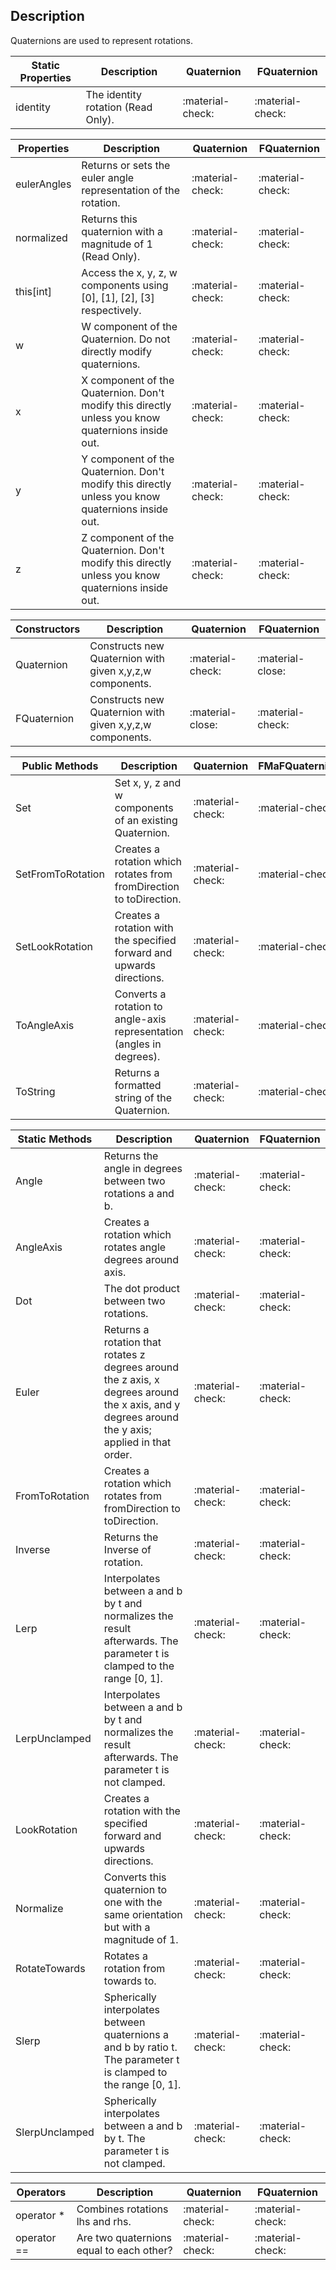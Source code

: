 ## Description
Quaternions are used to represent rotations.

| **Static Properties**  | **Description**  |  **Quaternion**     |  **FQuaternion**   | 
| ----------- |----------- | ----------- |------------------------------------ |
| identity	| The identity rotation (Read Only).| :material-check: |:material-check: |

| **Properties**  | **Description**  |  **Quaternion**     |  **FQuaternion**   | 
| ----------- |----------- | ----------- |------------------------------------ |
| eulerAngles	| Returns or sets the euler angle representation of the rotation.| :material-check: |:material-check: |
| normalized	| Returns this quaternion with a magnitude of 1 (Read Only).| :material-check: |:material-check: |
| this[int]	| Access the x, y, z, w components using [0], [1], [2], [3] respectively.| :material-check: |:material-check: |
| w	| W component of the Quaternion. Do not directly modify quaternions.| :material-check: |:material-check: |
| x	| X component of the Quaternion. Don't modify this directly unless you know quaternions inside out.| :material-check: |:material-check: |
| y	| Y component of the Quaternion. Don't modify this directly unless you know quaternions inside out.| :material-check: |:material-check: |
| z	| Z component of the Quaternion. Don't modify this directly unless you know quaternions inside out.| :material-check: |:material-check: |

| **Constructors**  | **Description**  |  **Quaternion**     |  **FQuaternion**   | 
| ----------- |----------- | ----------- |------------------------------------ |
| Quaternion	| Constructs new Quaternion with given x,y,z,w components.| :material-check: |:material-close: |
| FQuaternion	| Constructs new Quaternion with given x,y,z,w components.| :material-close: |:material-check: |

| **Public Methods**  | **Description**  |  **Quaternion**     |  **FMaFQuaternionth**   | 
| ----------- |----------- | ----------- |------------------------------------ |
| Set	| Set x, y, z and w components of an existing Quaternion.| :material-check: |:material-check: |
| SetFromToRotation	| Creates a rotation which rotates from fromDirection to toDirection.| :material-check: |:material-check: |
| SetLookRotation	| Creates a rotation with the specified forward and upwards directions.| :material-check: |:material-check: |
| ToAngleAxis	| Converts a rotation to angle-axis representation (angles in degrees).| :material-check: |:material-check: |
| ToString	| Returns a formatted string of the Quaternion.| :material-check: |:material-check: |

| **Static Methods**  | **Description**  |  **Quaternion**     |  **FQuaternion**   | 
| ----------- |----------- | ----------- |------------------------------------ |
| Angle	| Returns the angle in degrees between two rotations a and b.| :material-check: |:material-check: |
| AngleAxis	| Creates a rotation which rotates angle degrees around axis.| :material-check: |:material-check: |
| Dot	| The dot product between two rotations.| :material-check: |:material-check: |
| Euler	| Returns a rotation that rotates z degrees around the z axis, x degrees around the x axis, and y degrees around the y axis; applied in that order.| :material-check: |:material-check: |
| FromToRotation	| Creates a rotation which rotates from fromDirection to toDirection.| :material-check: |:material-check: |
| Inverse	| Returns the Inverse of rotation.| :material-check: |:material-check: |
| Lerp	| Interpolates between a and b by t and normalizes the result afterwards. The parameter t is clamped to the range [0, 1].| :material-check: |:material-check: |
| LerpUnclamped	| Interpolates between a and b by t and normalizes the result afterwards. The parameter t is not clamped.| :material-check: |:material-check: |
| LookRotation	| Creates a rotation with the specified forward and upwards directions.| :material-check: |:material-check: |
| Normalize	| Converts this quaternion to one with the same orientation but with a magnitude of 1.| :material-check: |:material-check: |
| RotateTowards	| Rotates a rotation from towards to.| :material-check: |:material-check: |
| Slerp	| Spherically interpolates between quaternions a and b by ratio t. The parameter t is clamped to the range [0, 1].| :material-check: |:material-check: |
| SlerpUnclamped	| Spherically interpolates between a and b by t. The parameter t is not clamped.| :material-check: |:material-check: |

| **Operators**  | **Description**  |  **Quaternion**     |  **FQuaternion**   | 
| ----------- |----------- | ----------- |------------------------------------ |
| operator *	| Combines rotations lhs and rhs.| :material-check: |:material-check: |
| operator ==	| Are two quaternions equal to each other?| :material-check: |:material-check: |